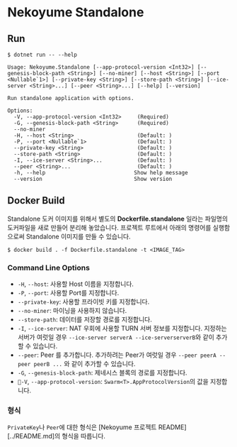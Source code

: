 # Nekoyume Standalone

## Run

```
$ dotnet run -- --help

Usage: Nekoyume.Standalone [--app-protocol-version <Int32>] [--genesis-block-path <String>] [--no-miner] [--host <String>] [--port <Nullable`1>] [--private-key <String>] [--store-path <String>] [--ice-server <String>...] [--peer <String>...] [--help] [--version]

Run standalone application with options.

Options:
  -V, --app-protocol-version <Int32>     (Required)
  -G, --genesis-block-path <String>      (Required)
  --no-miner                            
  -H, --host <String>                    (Default: )
  -P, --port <Nullable`1>                (Default: )
  --private-key <String>                 (Default: )
  --store-path <String>                  (Default: )
  -I, --ice-server <String>...           (Default: )
  --peer <String>...                     (Default: )
  -h, --help                            Show help message
  --version                             Show version
```

## Docker Build

Standalone 도커 이미지를 위해서 별도의 **Dockerfile.standalone** 일라는 파일명의 도커파일을 새로 만들어 분리해 놓았습니다. 프로젝트 루트에서 아래의 명령어를 실행함으로써 Standalone 이미지를 만들 수 있습니다.

```
$ docker build . -f Dockerfile.standalone -t <IMAGE_TAG>
```

### Command Line Options

- `-H`, `--host`: 사용할 Host 이름을 지정합니다.
- `-P`, `--port`: 사용할 Port를 지정합니다.
- `--private-key`: 사용할 프라이빗 키를 지정합니다.
- `--no-miner`: 마이닝을 사용하지 않습니다.
- `--store-path`: 데이터를 저장할 경로를 지정합니다.
- `-I`, `--ice-server`: NAT 우회에 사용할 TURN 서버 정보를 지정합니다. 지정하는 서버가 여럿일 경우 `--ice-server serverA --ice-serverserverB`와 같이 추가할 수 있습니다.
- `--peer`: Peer 를 추가합니다. 추가하려는 Peer가 여럿일 경우 `--peer peerA --peer peerB ...` 와 같이 추가할 수 있습니다.
- `-G`, `--genesis-block-path`: 제네시스 블록의 경로를 지정합니다.
- `-V`, `--app-protocol-version`: `Swarm<T>.AppProtocolVersion`의 값을 지정합니다.

### 형식

`PrivateKey`나 `Peer`에 대한 형식은 [Nekoyume 프로젝트 README][../README.md]의 형식을 따릅니다.
